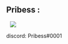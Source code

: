 ## Pribess :

<a href="https://instagram.com/zo_glad1">
    <img 
        src="http://img.shields.io/badge/-Instagram-black?style=flat&logo=Instagram&link=https://instagram.com/zo_glad1/"
        style="height : auto; margin-left : 10px; margin-right : 10px;"/>
</a>

discord: Pribess#0001
